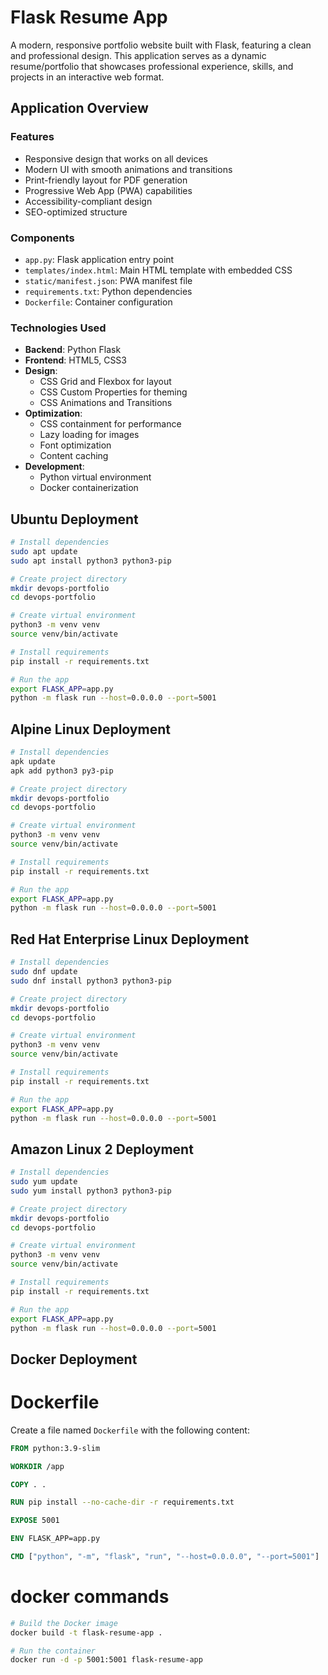 # Flask Resume App

A modern, responsive portfolio website built with Flask, featuring a clean and professional design. This application serves as a dynamic resume/portfolio that showcases professional experience, skills, and projects in an interactive web format.

## Application Overview

### Features
- Responsive design that works on all devices
- Modern UI with smooth animations and transitions
- Print-friendly layout for PDF generation
- Progressive Web App (PWA) capabilities
- Accessibility-compliant design
- SEO-optimized structure

### Components
- `app.py`: Flask application entry point
- `templates/index.html`: Main HTML template with embedded CSS
- `static/manifest.json`: PWA manifest file
- `requirements.txt`: Python dependencies
- `Dockerfile`: Container configuration

### Technologies Used
- **Backend**: Python Flask
- **Frontend**: HTML5, CSS3
- **Design**: 
  - CSS Grid and Flexbox for layout
  - CSS Custom Properties for theming 
  - CSS Animations and Transitions
- **Optimization**:
  - CSS containment for performance
  - Lazy loading for images
  - Font optimization
  - Content caching
- **Development**:
  - Python virtual environment
  - Docker containerization

## Ubuntu Deployment
```bash
# Install dependencies
sudo apt update
sudo apt install python3 python3-pip

# Create project directory
mkdir devops-portfolio
cd devops-portfolio

# Create virtual environment
python3 -m venv venv
source venv/bin/activate

# Install requirements
pip install -r requirements.txt

# Run the app
export FLASK_APP=app.py
python -m flask run --host=0.0.0.0 --port=5001
```

## Alpine Linux Deployment
```bash
# Install dependencies
apk update
apk add python3 py3-pip

# Create project directory
mkdir devops-portfolio
cd devops-portfolio

# Create virtual environment
python3 -m venv venv
source venv/bin/activate

# Install requirements
pip install -r requirements.txt

# Run the app
export FLASK_APP=app.py
python -m flask run --host=0.0.0.0 --port=5001
```

## Red Hat Enterprise Linux Deployment
```bash
# Install dependencies
sudo dnf update
sudo dnf install python3 python3-pip

# Create project directory
mkdir devops-portfolio
cd devops-portfolio

# Create virtual environment
python3 -m venv venv
source venv/bin/activate

# Install requirements
pip install -r requirements.txt

# Run the app
export FLASK_APP=app.py
python -m flask run --host=0.0.0.0 --port=5001
```

## Amazon Linux 2 Deployment
```bash
# Install dependencies
sudo yum update
sudo yum install python3 python3-pip

# Create project directory
mkdir devops-portfolio
cd devops-portfolio

# Create virtual environment
python3 -m venv venv
source venv/bin/activate

# Install requirements
pip install -r requirements.txt

# Run the app
export FLASK_APP=app.py
python -m flask run --host=0.0.0.0 --port=5001
```

## Docker Deployment

# Dockerfile
Create a file named `Dockerfile` with the following content:
```dockerfile
FROM python:3.9-slim

WORKDIR /app

COPY . .

RUN pip install --no-cache-dir -r requirements.txt

EXPOSE 5001

ENV FLASK_APP=app.py

CMD ["python", "-m", "flask", "run", "--host=0.0.0.0", "--port=5001"]
```
# docker commands
```bash
# Build the Docker image
docker build -t flask-resume-app .

# Run the container
docker run -d -p 5001:5001 flask-resume-app
```
